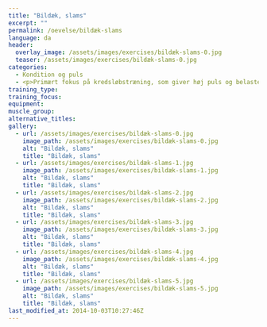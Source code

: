 ```yaml
---
title: "Bildæk, slams"
excerpt: ""
permalink: /oevelse/bildæk-slams
language: da
header:
  overlay_image: /assets/images/exercises/bildæk-slams-0.jpg
  teaser: /assets/images/exercises/bildæk-slams-0.jpg
categories:
  - Kondition og puls
  - <p>Primært fokus på kredsløbstræning, som giver høj puls og belaster det aerobe system maksimalt.</p>
training_type: 
training_focus: 
equipment:
muscle_group:
alternative_titles:
gallery:
  - url: /assets/images/exercises/bildæk-slams-0.jpg
    image_path: /assets/images/exercises/bildæk-slams-0.jpg
    alt: "Bildæk, slams"
    title: "Bildæk, slams"
  - url: /assets/images/exercises/bildæk-slams-1.jpg
    image_path: /assets/images/exercises/bildæk-slams-1.jpg
    alt: "Bildæk, slams"
    title: "Bildæk, slams"
  - url: /assets/images/exercises/bildæk-slams-2.jpg
    image_path: /assets/images/exercises/bildæk-slams-2.jpg
    alt: "Bildæk, slams"
    title: "Bildæk, slams"
  - url: /assets/images/exercises/bildæk-slams-3.jpg
    image_path: /assets/images/exercises/bildæk-slams-3.jpg
    alt: "Bildæk, slams"
    title: "Bildæk, slams"
  - url: /assets/images/exercises/bildæk-slams-4.jpg
    image_path: /assets/images/exercises/bildæk-slams-4.jpg
    alt: "Bildæk, slams"
    title: "Bildæk, slams"
  - url: /assets/images/exercises/bildæk-slams-5.jpg
    image_path: /assets/images/exercises/bildæk-slams-5.jpg
    alt: "Bildæk, slams"
    title: "Bildæk, slams"
last_modified_at: 2014-10-03T10:27:46Z
---
```




